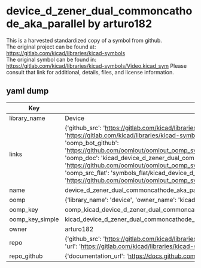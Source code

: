 # device_d_zener_dual_commoncathode_aka_parallel by arturo182  
This is a harvested standardized copy of a symbol from github.  
The original project can be found at:  
https://gitlab.com/kicad/libraries/kicad-symbols  
The original symbol can be found in:
https://gitlab.com/kicad/libraries/kicad-symbols/Video.kicad_sym
Please consult that link for additional, details, files, and license information.  
## yaml dump  
| Key | Value |  
| --- | --- |  
| library_name | Device |  
| links | {'github_src': 'https://gitlab.com/kicad/libraries/kicad-symbols/Video.kicad_sym', 'github_src_repo': 'https://gitlab.com/kicad/libraries/kicad-symbols', 'oomp_bot': 'kicad_device_d_zener_dual_commoncathode_aka_parallel/working', 'oomp_bot_github': 'https://github.com/oomlout/oomlout_oomp_symbol_bot/tree/main/kicad_device_d_zener_dual_commoncathode_aka_parallel/working', 'oomp_doc': 'kicad_device_d_zener_dual_commoncathode_aka_parallel/working', 'oomp_doc_github': 'https://github.com/oomlout/oomlout_oomp_symbol_doc/tree/main/kicad_device_d_zener_dual_commoncathode_aka_parallel/working', 'oomp_src_flat': 'symbols_flat/kicad_device_d_zener_dual_commoncathode_aka_parallel/working', 'oomp_src_flat_github': 'https://github.com/oomlout/oomlout_oomp_symbol_src/tree/main/kicad_device_d_zener_dual_commoncathode_aka_parallel/working'} |  
| name | device_d_zener_dual_commoncathode_aka_parallel |  
| oomp | {'library_name': 'device', 'owner_name': 'kicad', 'symbol_name': 'device_d_zener_dual_commoncathode_aka_parallel'} |  
| oomp_key | oomp_kicad_device_d_zener_dual_commoncathode_aka_parallel |  
| oomp_key_simple | kicad_device_d_zener_dual_commoncathode_aka_parallel |  
| owner | arturo182 |  
| repo | {'github_src': 'https://gitlab.com/kicad/libraries/kicad-symbols/Video.kicad_sym', 'name': 'libraries/kicad-symbols', 'owner': 'kicad', 'url': 'https://gitlab.com/kicad/libraries/kicad-symbols'} |  
| repo_github | {'documentation_url': 'https://docs.github.com/rest/repos/repos#get-a-repository', 'message': 'Not Found'} |  

